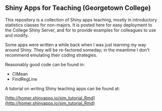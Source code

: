 ## Shiny Apps for Teaching (Georgetown College)

This repository is a collection of Shiny apps teaching, mostly in introductory statistics classes for non-majors.  It is posted here for easy deployment to the College Shiny Server, and for to provide examples for colleagues to use and modify.

Some apps were written a while back when I was just learning my way around Shiny.  They will be re-factored someday; in the meantime I don't recommend emulating their coding strategies.

Reasonably good code can be found in:

* CIMean
* FindRegLine

A tutorial on writing Shiny teaching apps can be found at:

[http://homer.shinyapps.io/sim_tutorial_Rmd](http://homer.shinyapps.io/sim_tutorial_Rmd)